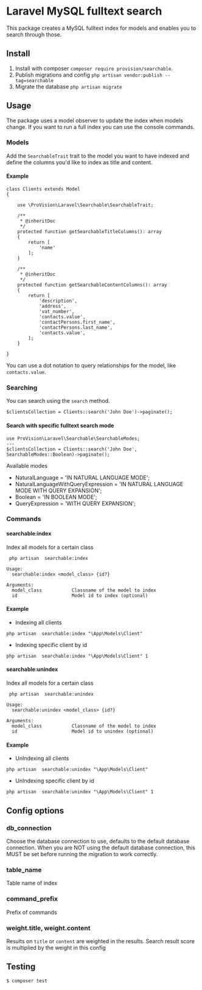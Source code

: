 # Laravel MySQL fulltext search

This package creates a MySQL fulltext index for models and enables you to search through those.

## Install

1. Install with composer ``composer require provision/searchable``.
2. Publish migrations and config ``php artisan vendor:publish --tag=searchable``
3. Migrate the database ``php artisan migrate``

## Usage

The package uses a model observer to update the index when models change. If you want to run a full index you can use the console commands.

### Models

Add the ``SearchableTrait`` trait to the model you want to have indexed and define the columns you'd like to index as title and content.

#### Example
```
class Clients extends Model
{

    use \ProVision\Laravel\Searchable\SearchableTrait;

    /**
     * @inheritDoc
     */
    protected function getSearchableTitleColumns(): array
    {
        return [
            'name'
        ];
    }

    /**
     * @inheritDoc
     */
    protected function getSearchableContentColumns(): array
    {
        return [
            'description',
            'address',
            'vat_number',
            'contacts.value',
            'contactPersons.first_name',
            'contactPersons.last_name',
            'contacts.value',
        ];
    }

}
```

You can use a dot notation to query relationships for the model, like ``contacts.value``.


### Searching 

You can search using the `search` method.

```
$clientsCollection = Clients::search('John Doe')->paginate();
```

#### Search with specific fulltext search mode

```
use ProVision\Laravel\Searchable\SearchableModes;
---
$clientsCollection = Clients::search('John Doe', SearchableModes::Boolean)->paginate();
```

Available modes
- NaturalLanguage = 'IN NATURAL LANGUAGE MODE';
- NaturalLanguageWithQueryExpression = 'IN NATURAL LANGUAGE MODE WITH QUERY EXPANSION';
- Boolean = 'IN BOOLEAN MODE';
- QueryExpression = 'WITH QUERY EXPANSION';

### Commands


#### searchable:index

Index all models for a certain class
```
 php artisan  searchable:index
 
Usage:
  searchable:index <model_class> {id?}

Arguments:
  model_class           Classname of the model to index
  id                    Model id to index (optional)

```

#### Example

- Indexing all clients

``php artisan  searchable:index "\App\Models\Client"``
 
- Indexing specific client by id

``php artisan  searchable:index "\App\Models\Client" 1`` 

#### searchable:unindex

Index all models for a certain class
```
 php artisan  searchable:unindex
 
Usage:
  searchable:unindex <model_class> {id?}

Arguments:
  model_class           Classname of the model to index
  id                    Model id to unindex (optional)

```

#### Example

- UnIndexing all clients

``php artisan  searchable:unindex "\App\Models\Client"``
 
- UnIndexing specific client by id

``php artisan  searchable:unindex "\App\Models\Client" 1`` 

## Config options

### db_connection

Choose the database connection to use, defaults to the default database connection. When you are NOT using the default database connection, this MUST be set before running the migration to work correctly.

### table_name

Table name of index

### command_prefix

Prefix of commands
 
### weight.title, weight.content

Results on ``title`` or ``content`` are weighted in the results. Search result score is multiplied by the weight in this config 

## Testing

``` bash
$ composer test
```